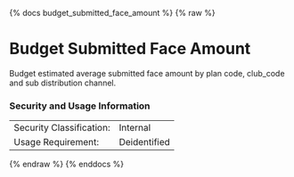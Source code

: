 {% docs budget_submitted_face_amount %}
{% raw %}

# Budget Submitted Face Amount
Budget estimated average submitted face amount by plan code, club_code and sub distribution channel.


### Security and Usage Information
|     |     |
| --- | --- |
|Security Classification:  |Internal|
|Usage Requirement:        |Deidentified|

{% endraw %}
{% enddocs %}
